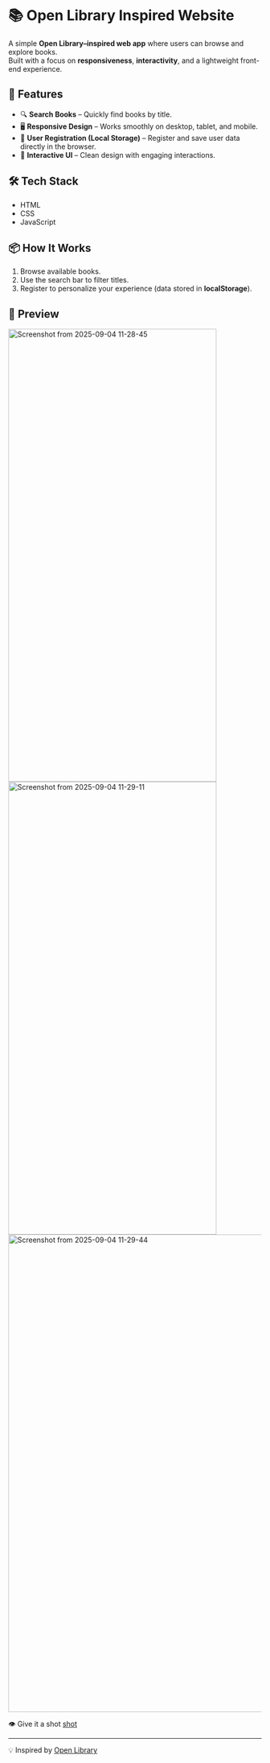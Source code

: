 # 📚 Open Library Inspired Website

A simple **Open Library–inspired web app** where users can browse and explore books.  
Built with a focus on **responsiveness**, **interactivity**, and a lightweight front-end experience.

## 🚀 Features
- 🔍 **Search Books** – Quickly find books by title.  
- 🖥️ **Responsive Design** – Works smoothly on desktop, tablet, and mobile.  
- 📝 **User Registration (Local Storage)** – Register and save user data directly in the browser.  
- 🎨 **Interactive UI** – Clean design with engaging interactions.  

## 🛠️ Tech Stack
- HTML  
- CSS  
- JavaScript  

## 📦 How It Works
1. Browse available books.  
2. Use the search bar to filter titles.  
3. Register to personalize your experience (data stored in **localStorage**).  

## 📸 Preview

<img width="414" height="900" alt="Screenshot from 2025-09-04 11-28-45" src="https://github.com/user-attachments/assets/50c5e696-6313-4bab-b88b-cb8960113380" />
<img width="414" height="900" alt="Screenshot from 2025-09-04 11-29-11" src="https://github.com/user-attachments/assets/cd5614db-69e7-4871-bc31-f66395b7a6c0" />
<img width="1898" height="949" alt="Screenshot from 2025-09-04 11-29-44" src="https://github.com/user-attachments/assets/6b85beef-4308-4a38-9ae8-5fb2b850bf49" />

👁️ Give it a shot [shot](https://thedenisovan.github.io/open-library-webapp/)

---
💡 Inspired by [Open Library](https://openlibrary.org/) 



